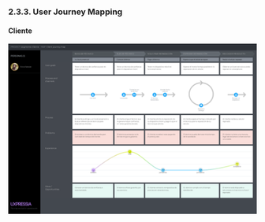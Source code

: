 ### 2.3.3. User Journey Mapping

#### Cliente

![texto_alternativo](ImgUsersPersonas/cliente_journey_map.png)